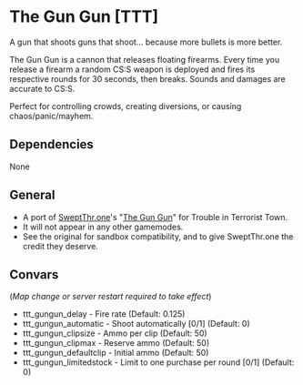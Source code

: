 # The Gun Gun [TTT]
A gun that shoots guns that shoot... because more bullets is more better.

The Gun Gun is a cannon that releases floating firearms. Every time you release a firearm a random CS:S weapon is deployed and fires its respective rounds for 30 seconds, then breaks. Sounds and damages are accurate to CS:S.

Perfect for controlling crowds, creating diversions, or causing chaos/panic/mayhem.

## Dependencies
None

## General
  - A port of [SweptThr.one](https://steamcommunity.com/id/SweptThrone)'s "[The Gun Gun](https://steamcommunity.com/sharedfiles/filedetails/?id=1484379645)" for Trouble in Terrorist Town.
  - It will not appear in any other gamemodes.
  - See the original for sandbox compatibility, and to give SweptThr.one the credit they deserve.

## Convars
(_Map change or server restart required to take effect_)
  - ttt_gungun_delay - Fire rate (Default: 0.125)
  - ttt_gungun_automatic - Shoot automatically [0/1] (Default: 0)
  - ttt_gungun_clipsize - Ammo per clip (Default: 50)
  - ttt_gungun_clipmax - Reserve ammo (Default: 50)
  - ttt_gungun_defaultclip - Initial ammo (Default: 50)
  - ttt_gungun_limitedstock - Limit to one purchase per round [0/1] (Default: 0)
